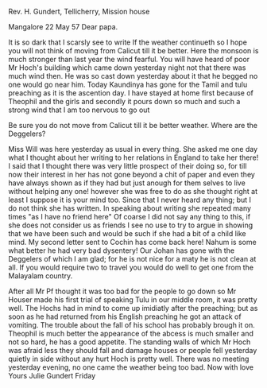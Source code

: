 Rev. H. Gundert, Tellicherry, Mission house

 Mangalore 22 May 57
Dear papa.

It is so dark that I scarsly see to write If the weather continueth so I hope you will not think of moving from Calicut till it be better. Here the monsoon is much stronger than last year the wind fearful. You will have heard of poor Mr Hoch's building which came down yesterday night not that there was much wind then. He was so cast down yesterday about it that he begged no one would go near him. Today Kaundinya has gone for the Tamil and tulu preaching as it is the ascention day. I have stayed at home first because of Theophil and the girls and secondly it pours down so much and such a strong wind that I am too nervous to go out

Be sure you do not move from Calicut till it be better weather. Where are the Deggelers?

Miss Will was here yesterday as usual in every thing. She asked me one day what I thought about her writing to her relations in England to take her there! I said that I thought there was very little prospect of their doing so, for till now their interest in her has not gone beyond a chit of paper and even they have always shown as if they had but just anough for them selves to live without helping any one! however she was free to do as she thought right at least I suppose it is your mind too. Since that I never heard any thing; but I do not think she has written. In speaking about writing she repeated many times "as I have no friend here" Of coarse I did not say any thing to this, if she does not consider us as friends I see no use to try to argue in showing that we have been such and would be such if she had a bit of a child like mind. My second letter sent to Cochin has come back here! Nahum is some what better he had very bad dysentery! Our Johan has gone with the Deggelers of which I am glad; for he is not nice for a maty he is not clean at all. If you would require two to travel you would do well to get one from the Malayalam country.

After all Mr Pf thought it was too bad for the people to go down so Mr Houser made his first trial of speaking Tulu in our middle room, it was pretty well. The Hochs had in mind to come up imidiatly after the preaching; but as soon as he had returned from his English preaching he got an attack of vomiting. The trouble about the fall of his school has probably brough it on. Theophil is much better the appearance of the abcess is much smaller and not so hard, he has a good appetite. The standing walls of which Mr Hoch was afraid less they should fall and damage houses or people fell yesterday quietly in side without any hurt Hoch is pretty well. There was no meeting yesterday evening, no one came the weather being too bad. 
Now with love
 Yours Julie Gundert
Friday

